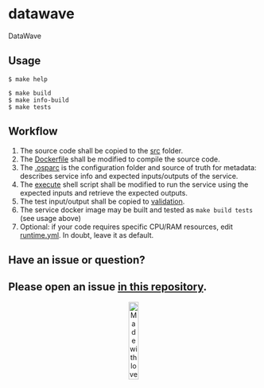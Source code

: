 # datawave

DataWave

## Usage

```console
$ make help

$ make build
$ make info-build
$ make tests
```

## Workflow

1. The source code shall be copied to the [src](datawave/src/datawave) folder.
2. The [Dockerfile](datawave/src/Dockerfile) shall be modified to compile the source code.
3. The [.osparc](.osparc) is the configuration folder and source of truth for metadata: describes service info and expected inputs/outputs of the service.
4. The [execute](datawave/service.cli/execute) shell script shall be modified to run the service using the expected inputs and retrieve the expected outputs.
5. The test input/output shall be copied to [validation](datawave/validation).
6. The service docker image may be built and tested as ``make build tests`` (see usage above)
7. Optional: if your code requires specific CPU/RAM resources, edit [runtime.yml](.osparc/runtime.yml). In doubt, leave it as default.

## Have an issue or question?
Please open an issue [in this repository](https://github.com/ITISFoundation/cookiecutter-osparc-service/issues/).
---
<p align="center">
<image src="https://github.com/ITISFoundation/osparc-simcore-python-client/blob/4e8b18494f3191d55f6692a6a605818aeeb83f95/docs/_media/mwl.png" alt="Made with love at www.z43.swiss" width="20%" />
</p>
